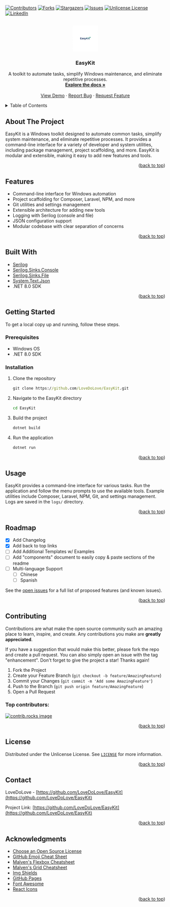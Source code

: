 <a id="readme-top"></a>

[![Contributors][contributors-shield]][contributors-url]
[![Forks][forks-shield]][forks-url]
[![Stargazers][stars-shield]][stars-url]
[![Issues][issues-shield]][issues-url]
[![Unlicense License][license-shield]][license-url]
[![LinkedIn][linkedin-shield]][linkedin-url]

<br />
<div align="center">
  <a href="https://github.com/LoveDoLove/EasyKit">
    <img src="images/icon.jpg" alt="EasyKit Logo" width="80" height="80">
  </a>
  <h3 align="center">EasyKit</h3>
  <p align="center">
    A toolkit to automate tasks, simplify Windows maintenance, and eliminate repetitive processes.
    <br />
    <a href="https://github.com/LoveDoLove/EasyKit"><strong>Explore the docs »</strong></a>
    <br />
    <br />
    <a href="https://github.com/LoveDoLove/EasyKit">View Demo</a>
    &middot;
    <a href="https://github.com/LoveDoLove/EasyKit/issues/new?labels=bug&template=bug-report---.md">Report Bug</a>
    &middot;
    <a href="https://github.com/LoveDoLove/EasyKit/issues/new?labels=enhancement&template=feature-request---.md">Request Feature</a>
  </p>
</div>

<details>
  <summary>Table of Contents</summary>
  <ol>
    <li><a href="#about-the-project">About The Project</a></li>
    <li><a href="#features">Features</a></li>
    <li><a href="#built-with">Built With</a></li>
    <li><a href="#getting-started">Getting Started</a></li>
    <li><a href="#usage">Usage</a></li>
    <li><a href="#roadmap">Roadmap</a></li>
    <li><a href="#contributing">Contributing</a></li>
    <li><a href="#license">License</a></li>
    <li><a href="#contact">Contact</a></li>
    <li><a href="#acknowledgments">Acknowledgments</a></li>
  </ol>
</details>

## About The Project

EasyKit is a Windows toolkit designed to automate common tasks, simplify system maintenance, and eliminate repetitive processes. It provides a command-line interface for a variety of developer and system utilities, including package management, project scaffolding, and more. EasyKit is modular and extensible, making it easy to add new features and tools.

<p align="right">(<a href="#readme-top">back to top</a>)</p>

## Features

- Command-line interface for Windows automation
- Project scaffolding for Composer, Laravel, NPM, and more
- Git utilities and settings management
- Extensible architecture for adding new tools
- Logging with Serilog (console and file)
- JSON configuration support
- Modular codebase with clear separation of concerns

<p align="right">(<a href="#readme-top">back to top</a>)</p>

## Built With

- [Serilog](https://github.com/serilog/serilog)
- [Serilog.Sinks.Console](https://github.com/serilog/serilog-sinks-console)
- [Serilog.Sinks.File](https://github.com/serilog/serilog-sinks-file)
- [System.Text.Json](https://docs.microsoft.com/en-us/dotnet/standard/serialization/system-text-json-overview)
- .NET 8.0 SDK

<p align="right">(<a href="#readme-top">back to top</a>)</p>

## Getting Started

To get a local copy up and running, follow these steps.

### Prerequisites

- Windows OS
- .NET 8.0 SDK

### Installation

1. Clone the repository
    ```cmd
    git clone https://github.com/LoveDoLove/EasyKit.git
    ```
2. Navigate to the EasyKit directory
    ```cmd
    cd EasyKit
    ```
3. Build the project
    ```cmd
    dotnet build
    ```
4. Run the application
    ```cmd
    dotnet run
    ```

<p align="right">(<a href="#readme-top">back to top</a>)</p>

## Usage

EasyKit provides a command-line interface for various tasks. Run the application and follow the menu prompts to use the available tools. Example utilities include Composer, Laravel, NPM, Git, and settings management. Logs are saved in the `logs/` directory.

<p align="right">(<a href="#readme-top">back to top</a>)</p>

## Roadmap

- [x] Add Changelog
- [x] Add back to top links
- [ ] Add Additional Templates w/ Examples
- [ ] Add "components" document to easily copy & paste sections of the readme
- [ ] Multi-language Support
    - [ ] Chinese
    - [ ] Spanish

See the [open issues](https://github.com/LoveDoLove/EasyKit/issues) for a full list of proposed features (and known issues).

<p align="right">(<a href="#readme-top">back to top</a>)</p>

## Contributing

Contributions are what make the open source community such an amazing place to learn, inspire, and create. Any contributions you make are **greatly appreciated**.

If you have a suggestion that would make this better, please fork the repo and create a pull request. You can also simply open an issue with the tag "enhancement".
Don't forget to give the project a star! Thanks again!

1. Fork the Project
2. Create your Feature Branch (`git checkout -b feature/AmazingFeature`)
3. Commit your Changes (`git commit -m 'Add some AmazingFeature'`)
4. Push to the Branch (`git push origin feature/AmazingFeature`)
5. Open a Pull Request

### Top contributors:

<a href="https://github.com/LoveDoLove/EasyKit/graphs/contributors">
  <img src="https://contrib.rocks/image?repo=LoveDoLove/EasyKit" alt="contrib.rocks image" />
</a>

<p align="right">(<a href="#readme-top">back to top</a>)</p>

## License

Distributed under the Unlicense License. See [`LICENSE`](LICENSE) for more information.

<p align="right">(<a href="#readme-top">back to top</a>)</p>

## Contact

LoveDoLove - [https://github.com/LoveDoLove/EasyKit](https://github.com/LoveDoLove/EasyKit)

Project Link: [https://github.com/LoveDoLove/EasyKit](https://github.com/LoveDoLove/EasyKit)

<p align="right">(<a href="#readme-top">back to top</a>)</p>

## Acknowledgments

- [Choose an Open Source License](https://choosealicense.com)
- [GitHub Emoji Cheat Sheet](https://www.webpagefx.com/tools/emoji-cheat-sheet)
- [Malven's Flexbox Cheatsheet](https://flexbox.malven.co/)
- [Malven's Grid Cheatsheet](https://grid.malven.co/)
- [Img Shields](https://shields.io)
- [GitHub Pages](https://pages.github.com)
- [Font Awesome](https://fontawesome.com)
- [React Icons](https://react-icons.github.io/react-icons/search)

<p align="right">(<a href="#readme-top">back to top</a>)</p>

<!-- MARKDOWN LINKS & IMAGES -->
[contributors-shield]: https://img.shields.io/github/contributors/LoveDoLove/EasyKit.svg?style=for-the-badge
[contributors-url]: https://github.com/LoveDoLove/EasyKit/graphs/contributors
[forks-shield]: https://img.shields.io/github/forks/LoveDoLove/EasyKit.svg?style=for-the-badge
[forks-url]: https://github.com/LoveDoLove/EasyKit/network/members
[stars-shield]: https://img.shields.io/github/stars/LoveDoLove/EasyKit.svg?style=for-the-badge
[stars-url]: https://github.com/LoveDoLove/EasyKit/stargazers
[issues-shield]: https://img.shields.io/github/issues/LoveDoLove/EasyKit.svg?style=for-the-badge
[issues-url]: https://github.com/LoveDoLove/EasyKit/issues
[license-shield]: https://img.shields.io/github/license/LoveDoLove/EasyKit.svg?style=for-the-badge
[license-url]: https://github.com/LoveDoLove/EasyKit/blob/master/LICENSE.txt
[linkedin-shield]: https://img.shields.io/badge/-LinkedIn-black.svg?style=for-the-badge&logo=linkedin&colorB=555
[linkedin-url]: https://linkedin.com/in/othneildrew
[product-screenshot]: images/screenshot.png